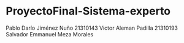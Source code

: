 # ProyectoFinal-Sistema-experto
Pablo Darío Jiménez Nuño 21310143
Victor Aleman Padilla 21310193
Salvador Emmanuel Meza Morales
